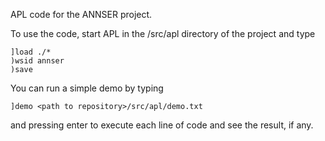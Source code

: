 APL code for the ANNSER project.

To use the code, start APL in the /src/apl directory of the project and type

    ]load ./*
    )wsid annser
    )save

You can run a simple demo by typing

    ]demo <path to repository>/src/apl/demo.txt
    
and pressing enter to execute each line of code and see the result, if any.

